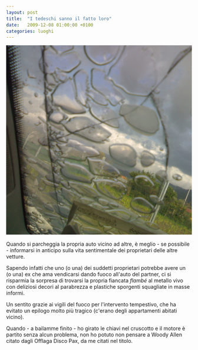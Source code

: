 ```yaml
---
layout: post
title:  "I tedeschi sanno il fatto loro"
date:   2009-12-08 01:00:00 +0100
categories: luoghi
---
```

![Il parabrezza scottato](/uploads/2009/12/08122009171.jpg "Il parabrezza scottato")

Quando si parcheggia la propria auto vicino ad altre, è meglio - se possibile - informarsi in anticipo sulla vita sentimentale dei proprietari delle altre vetture.

Sapendo infatti che uno (o una) dei suddetti proprietari potrebbe avere un (o una) ex che ama vendicarsi dando fuoco all'auto del partner, ci si risparmia la sorpresa di trovarsi la propria fiancata <em>flambé</em> al metallo vivo con deliziosi decori al parabrezza e plastiche sporgenti squagliate in masse informi.

Un sentito grazie ai vigili del fuoco per l'intervento tempestivo, che ha evitato un epilogo molto più tragico (c'erano degli appartamenti abitati vicino).

Quando - a bailamme finito - ho girato le chiavi nel cruscotto e il motore è partito senza alcun problema, non ho potuto non pensare a Woody Allen citato dagli Offlaga Disco Pax, da me citati nel titolo.